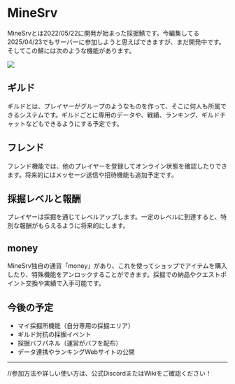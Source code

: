 # MineSrv

MineSrvとは2022/05/22に開発が始まった採掘鯖です。今編集してる2025/04/23でもサーバーに参加しようと思えばできますが、まだ開発中です。そしてこの鯖には次のような機能があります。

![](https://lh6.googleusercontent.com/dePpFdAapY1I6Z33Iit4WGiJBc6WIU08in-MeMzG7jQL8_ZGvpzENwCaeskBo7_ARnXLJzotVUK3MykIX6_l-AH0lvmgGQxspHUYqoMipry73-ZtoeXF6dxf69kexqImwA=w1280)

## ギルド

ギルドとは、プレイヤーがグループのようなものを作って、そこに何人も所属できるシステムです。ギルドごとに専用のデータや、戦績、ランキング、ギルドチャットなどもできるようにする予定です。

## フレンド

フレンド機能では、他のプレイヤーを登録してオンライン状態を確認したりできます。将来的にはメッセージ送信や招待機能も追加予定です。

## 採掘レベルと報酬

プレイヤーは採掘を通じてレベルアップします。一定のレベルに到達すると、特別な報酬がもらえるように将来的にします。

## money

MineSrv独自の通貨「money」があり、これを使ってショップでアイテムを購入したり、特殊機能をアンロックすることができます。採掘での納品やクエストポイント交換や実績で入手可能です。

## 今後の予定

- マイ採掘所機能（自分専用の採掘エリア）
- ギルド対抗の採掘イベント
- 採掘バフパネル（運営がバフを配布）
- データ連携やランキングWebサイトの公開

---

//参加方法や詳しい使い方は、公式DiscordまたはWikiをご確認ください！
